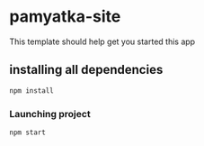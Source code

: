 # pamyatka-site

This template should help get you started this app

## installing all dependencies

```sh
npm install
```

### Launching project

```sh
npm start
```

